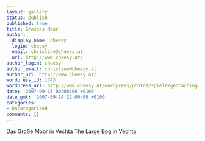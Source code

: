 ```yaml
---
layout: gallery
status: publish
published: true
title: Grosses Moor
author:
  display_name: cheesy
  login: cheesy
  email: christine@cheesy.at
  url: http://www.cheesy.at/
author_login: cheesy
author_email: christine@cheesy.at
author_url: http://www.cheesy.at/
wordpress_id: 1743
wordpress_url: http://www.cheesy.at/wordpress/photos/spiele/geocaching/x2007/grosses-moor/
date: '2007-09-15 00:00:00 +0100'
date_gmt: '2007-09-14 22:00:00 +0100'
categories:
- Uncategorized
comments: []
---
```

<!--:de-->Das Große Moor in Vechta
<!--:--><!--:en-->The Large Bog in Vechta
<!--:-->
